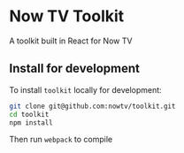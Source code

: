 # Now TV Toolkit

A toolkit built in React for Now TV

Install for development
---

To install `toolkit` locally for development:

```bash
git clone git@github.com:nowtv/toolkit.git
cd toolkit
npm install
```

Then run `webpack` to compile
